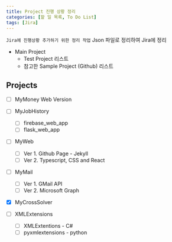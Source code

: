 ```yaml
---
title: Project 진행 상황 정리
categories: [할 일 목록, To Do List]
tags: [Jira]
---
```


`Jira에 진행상황 추가하기 위한 정리 작업`
Json 파일로 정리하여 Jira에 정리

- Main Project
  - Test Project 리스트
  - 참고한 Sample Project (Github) 리스트

## Projects

- [ ] MyMoney Web Version

- [ ] MyJobHistory

  - [ ] firebase_web_app
  - [ ] flask_web_app

- [ ] MyWeb

  - [ ] Ver 1. Github Page - Jekyll
  - [ ] Ver 2. Typescript, CSS and React

- [ ] MyMail

  - [ ] Ver 1. GMail API
  - [ ] Ver 2. Microsoft Graph

- [x] MyCrossSolver

- [ ] XMLExtensions
  - [ ] XMLExtentions - C#
  - [ ] pyxmlextensions - python
